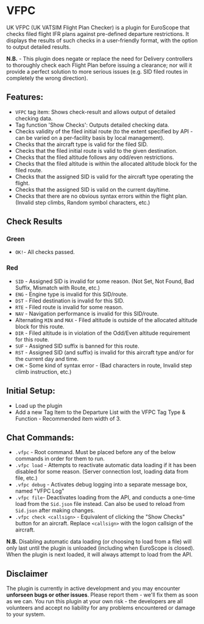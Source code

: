 # VFPC

UK VFPC (UK VATSIM Flight Plan Checker) is a plugin for EuroScope that checks filed flight IFR plans against pre-defined departure restrictions. It displays the results of such checks in a user-friendly format, with the option to output detailed results.

**N.B.** - This plugin does negate or replace the need for Delivery controllers to thoroughly check each Flight Plan before issuing a clearance; nor will it provide a perfect solution to more serious issues (e.g. SID filed routes in completely the wrong direction).

## Features:
- `VFPC` tag item: Shows check-result and allows output of detailed checking data.
- Tag function 'Show Checks': Outputs detailed checking data.
- Checks validity of the filed initial route (to the extent specified by API - can be varied on a per-facility basis by local management).
- Checks that the aircraft type is valid for the filed SID.
- Checks that the filed initial route is valid to the given destination.
- Checks that the filed altitude follows any odd/even restrictions.
- Checks that the filed altitude is within the allocated altitude block for the filed route.
- Checks that the assigned SID is valid for the aircraft type operating the flight.
- Checks that the assigned SID is valid on the current day/time.
- Checks that there are no obvious syntax errors within the flight plan. (Invalid step climbs, Random symbol characters, etc.)

## Check Results

### Green
- `OK!`- All checks passed.

### Red
- `SID` - Assigned SID is invalid for some reason. (Not Set, Not Found, Bad Suffix, Mismatch with Route, etc.)
- `ENG` - Engine type is invalid for this SID/route.
- `DST` - Filed destination is invalid for this SID.
- `RTE` - Filed route is invalid for some reason.
- `NAV` - Navigation performance is invalid for this SID/route.
- Alternating `MIN` and `MAX` - Filed altitude is outside of the allocated altitude block for this route.
- `DIR` - Filed altitude is in violation of the Odd/Even altitude requirement for this route.
- `SUF` - Assigned SID suffix is banned for this route.
- `RST` - Assigned SID (and suffix) is invalid for this aircraft type and/or for the current day and time.
- `CHK` - Some kind of syntax error - (Bad characters in route, Invalid step climb instruction, etc.)

## Initial Setup:
- Load up the plugin
- Add a new Tag Item to the Departure List with the VFPC Tag Type & Function - Recommended item width of 3.

## Chat Commands:
- `.vfpc` - Root command. Must be placed before any of the below commands in order for them to run.
- `.vfpc load` - Attempts to reactivate automatic data loading if it has been disabled for some reason. (Server connection lost, loading data from file, etc.)
- `.vfpc debug` - Activates debug logging into a separate message box, named "VFPC Log"
- `.vfpc file`- Deactivates loading from the API, and conducts a one-time load from the `Sid.json` file instead. Can also be used to reload from `Sid.json` after making changes.
- `.vfpc check <callsign>` - Equivalent of clicking the "Show Checks" button for an aircraft. Replace `<callsign>` with the logon callsign of the aircraft.

**N.B.** Disabling automatic data loading (or choosing to load from a file) will only last until the plugin is unloaded (including when EuroScope is closed). When the plugin is next loaded, it will always attempt to load from the API.

## Disclaimer
The plugin is currently in active development and you may encounter **unforseen bugs or other issues**. Please report them - we'll fix them as soon as we can. You run this plugin at your own risk - the developers are all volunteers and accept no liability for any problems encountered or damage to your system.
